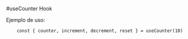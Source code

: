 #useCounter Hook

Ejemplo de uso:
```
    const { counter, increment, decrement, reset } = useCounter(10)
```